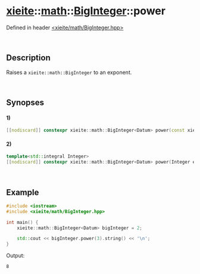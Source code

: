 # [xieite](../../../../../xieite.md)\:\:[math](../../../../../math.md)\:\:[BigInteger<Datum>](../../../BigInteger.md)\:\:power
Defined in header [<xieite/math/BigInteger.hpp>](../../../../../../include/xieite/math/BigInteger.hpp)

&nbsp;

## Description
Raises a `xieite::math::BigInteger` to an exponent.

&nbsp;

## Synopses
#### 1)
```cpp
[[nodiscard]] constexpr xieite::math::BigInteger<Datum> power(const xieite::math::BigInteger<Datum>& exponent) const;
```
#### 2)
```cpp
template<std::integral Integer>
[[nodiscard]] constexpr xieite::math::BigInteger<Datum> power(Integer exponent) const;
```

&nbsp;

## Example
```cpp
#include <iostream>
#include <xieite/math/BigInteger.hpp>

int main() {
    xieite::math::BigInteger<Datum> bigInteger = 2;

    std::cout << bigInteger.power(3).string() << '\n';
}
```
Output:
```
8
```
